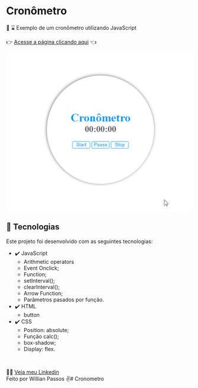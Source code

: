 # Cronômetro

🔎 :hourglass:
  Exemplo de um cronômetro utilizando JavaScript

👉 [Acesse a página clicando aqui](https://cronometrowgpassos.netlify.app/) 👈

 <div align="center" >
  <img src="/cronmetro.gif" alt="demo" height="425">
</div>

## 🚀 Tecnologias

Este projeto foi desenvolvido com as seguintes tecnologias:

- ✔️ JavaScript
   - Arithmetic operators
   - Event Onclick;
   - Function;
   - setInterval();
   - clearInterval();
   - Arrow Function;
   - Parâmetros pasados por função.
- ✔️ HTML
   - button
- ✔️ CSS
    - Position: absolute;
    - Função calc();
    - box-shadow;
    - Display: flex.

<br>

🙋‍♂️ [Veja meu Linkedin](https://www.linkedin.com/in/willianpassos/) <br>
Feito por Willian Passos ✌️# Cronometro
